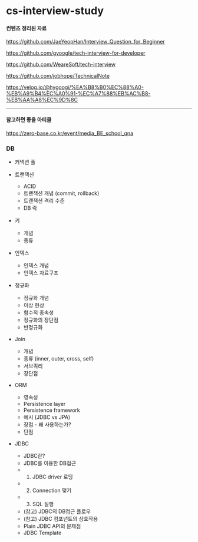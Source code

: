 # cs-interview-study

#### 컨텐츠 정리된 자료

https://github.com/JaeYeopHan/Interview_Question_for_Beginner

https://github.com/gyoogle/tech-interview-for-developer

https://github.com/WeareSoft/tech-interview

https://github.com/jobhope/TechnicalNote

https://velog.io/@hygoogi/%EA%B8%B0%EC%88%A0-%EB%A9%B4%EC%A0%91-%EC%A7%88%EB%AC%B8-%EB%AA%A8%EC%9D%8C

---

#### 참고하면 좋을 아티클

https://zero-base.co.kr/event/media_BE_school_qna

### DB

- 커넥션 풀

- 트랜잭션
  - ACID
  - 트랜잭션 개념 (commit, rollback)
  - 트랜잭션 격리 수준
  - DB 락

- 키
  - 개념
  - 종류

- 인덱스
  - 인덱스 개념
  - 인덱스 자료구조
  
- 정규화
  - 정규화 개념
  - 이상 현상
  - 함수적 종속성
  - 정규화의 장단점
  - 반정규화
  
- Join
  - 개념
  - 종류 (inner, outer, cross, self)
  - 서브쿼리
  - 장단점
  
- ORM
  - 영속성
  - Persistence layer
  - Persistence framework 
  - 예시 (JDBC vs JPA)
  - 장점 - 왜 사용하는가? 
  - 단점

- JDBC
  - JDBC란?
  - JDBC를 이용한 DB접근
  - 1. JDBC driver 로딩
  - 2. Connection 맺기
  - 3. SQL 실행 
  - (참고) JDBC의 DB접근 플로우
  - (참고) JDBC 컴포넌트의 상호작용
  - Plain JDBC API의 문제점
  - JDBC Template